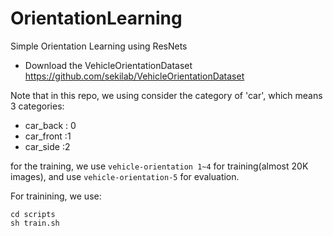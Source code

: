 # OrientationLearning
Simple Orientation Learning using ResNets 

- Download the VehicleOrientationDataset  
https://github.com/sekilab/VehicleOrientationDataset  

Note that in this repo, we using consider the category of 'car', which means 3 categories: 
- car_back : 0 
- car_front :1
- car_side :2 



for the training, we use `vehicle-orientation 1~4` for training(almost 20K images), and use `vehicle-orientation-5` for evaluation.


For trainining, we use: 
```
cd scripts 
sh train.sh
```
